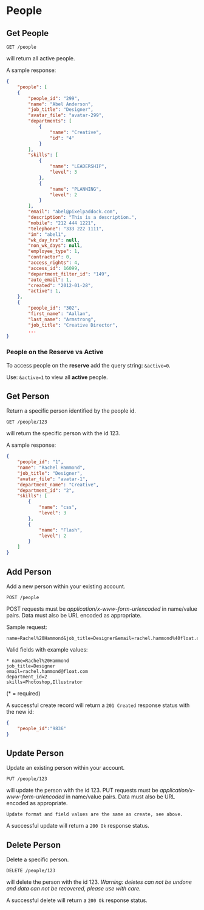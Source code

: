 People
======


Get People
----------

	GET /people
will return all active people.

    
A sample response:
```json
{
	"people": [
	{
		"people_id": "299",
		"name": "Abel Anderson",
		"job_title": "Designer",
		"avatar_file": "avatar-299",
		"departments": [
			{
				"name": "Creative",
				"id": "4"
			}
		],
		"skills": [
			{
				"name": "LEADERSHIP",
				"level": 3
			},
			{
				"name": "PLANNING",
				"level": 2
			}
		],
		"email": "abel@pixelpaddock.com",
		"description": "This is a description.",
		"mobile": "212 444 1221",
		"telephone": "333 222 1111",
		"im": "abel1",
		"wk_day_hrs": null,
		"non_wk_days": null,
		"employee_type": 1,
		"contractor": 0,
		"access_rights": 4,
		"access_id": 16099,
		"department_filter_id": "149",
		"auto_email": 1,
		"created": "2012-01-28",
		"active": 1,
	},
	{
		"people_id": "302",
		"first_name": "Aallan",
		"last_name": "Armstrong",
		"job_title": "Creative Director",
		...
}
```

<h3>People on the Reserve vs Active</h3>

To access people on the **reserve** add the query string: `&active=0`.

Use: `&active=1` to view all **active** people.

Get Person
----------

Return a specific person identified by the people id.

	GET /people/123
will return the specific person with the id 123.
    
A sample response:

```json
{
    "people_id": "1",
    "name": "Rachel Hammond",
    "job_title": "Designer",
    "avatar_file": "avatar-1",
    "department_name": "Creative",
    "department_id": "2",
	"skills": [
		{
			"name": "css",
			"level": 3
		},
		{
			"name": "Flash",
			"level": 2
		}
	]
}
```

Add Person
----------

Add a new person within your existing account.

    POST /people
POST requests must be _application/x-www-form-urlencoded_ in name/value pairs. Data must also be URL encoded as appropriate.

Sample request:

	name=Rachel%20Hammond&job_title=Designer&email=rachel.hammond%40float.com

Valid fields with example values:

    * name=Rachel%20Hammond
    job_title=Designer
    email=rachel.hammond@float.com
    department_id=2
    skills=Photoshop,Illustrator

(* = required)

A successful create record will return a `201 Created` response status with the new id:

```json
{
	"people_id":"9836"
}
```

Update Person
-------------

Update an existing person within your account.

    PUT /people/123
will update the person with the id 123.
PUT requests must be _application/x-www-form-urlencoded_ in name/value pairs. Data must also be URL encoded as appropriate.

	Update format and field values are the same as create, see above.

A successful update will return a `200 Ok` response status.

Delete Person
-------------

Delete a specific person.

    DELETE /people/123
will delete the person with the id 123. _Warning: deletes can not be undone and data can not be recovered, please use with care._
    
A successful delete will return a `200 Ok` response status.
